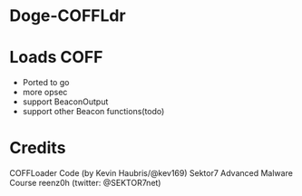 # Doge-COFFLdr

# Loads COFF
* Ported to go
* more opsec
* support BeaconOutput
* support other Beacon functions(todo)

# Credits
COFFLoader Code (by Kevin Haubris/@kev169)
Sektor7 Advanced Malware Course reenz0h (twitter: @SEKTOR7net)
